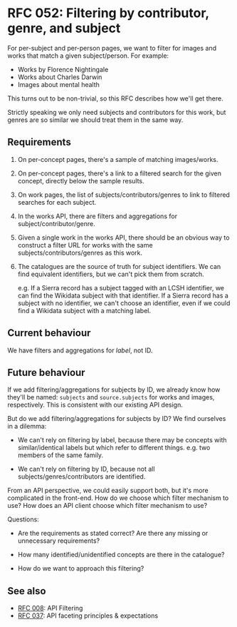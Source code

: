 # RFC 052: Filtering by contributor, genre, and subject

For per-subject and per-person pages, we want to filter for images and works that match a given subject/person.
For example:

*   Works by Florence Nightingale
*   Works about Charles Darwin
*   Images about mental health

This turns out to be non-trivial, so this RFC describes how we'll get there.

Strictly speaking we only need subjects and contributors for this work, but genres are so similar we should treat them in the same way.

## Requirements

1.  On per-concept pages, there's a sample of matching images/works.

2.  On per-concept pages, there's a link to a filtered search for the given concept, directly below the sample results.

3.  On work pages, the list of subjects/contributors/genres to link to filtered searches for each subject.

4.  In the works API, there are filters and aggregations for subject/contributor/genre.

5.  Given a single work in the works API, there should be an obvious way to construct a filter URL for works with the same subjects/contributors/genres as this work.

6.  The catalogues are the source of truth for subject identifiers.
    We can find equivalent identifiers, but we can't pick them from scratch.

    e.g. If a Sierra record has a subject tagged with an LCSH identifier, we can find the Wikidata subject with that identifier.
    If a Sierra record has a subject with no identifier, we can't choose an identifier, even if we could find a Wikidata subject with a matching label.

## Current behaviour

We have filters and aggregations for *label*, not ID.

## Future behaviour

If we add filtering/aggregations for subjects by ID, we already know how they'll be named: `subjects` and `source.subjects` for works and images, respectively.
This is consistent with our existing API design.

But do we add filtering/aggregations for subjects by ID?
We find ourselves in a dilemma:

*   We can't rely on filtering by label, because there may be concepts with similar/identical labels but which refer to different things.
    e.g. two members of the same family.

*   We can't rely on filtering by ID, because not all subjects/genres/contributors are identified.

From an API perspective, we could easily support both, but it's more complicated in the front-end.
How do we choose which filter mechanism to use?
How does an API client choose which filter mechanism to use?

Questions:

*   Are the requirements as stated correct?
    Are there any missing or unnecessary requirements?

*   How many identified/unidentified concepts are there in the catalogue?

*   How do we want to approach this filtering?

## See also

*   [RFC 008](../008-api-filtering): API Filtering
*   [RFC 037](../037-api-faceting-principles): API faceting principles & expectations
